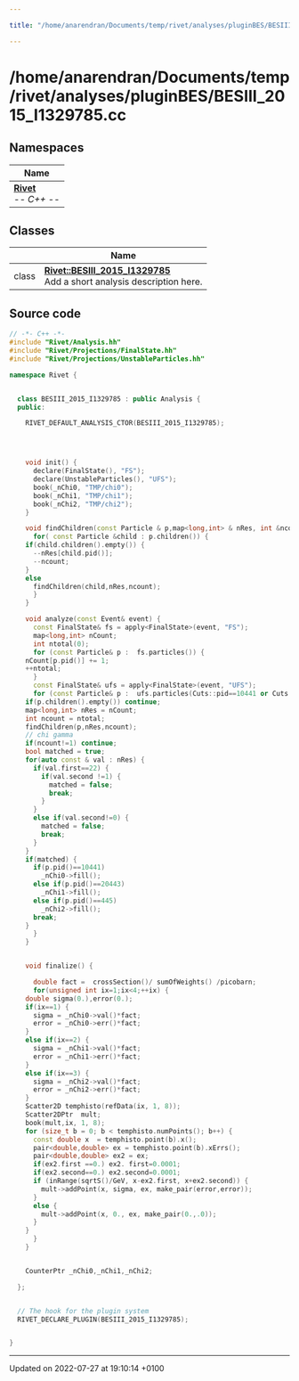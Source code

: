 ```yaml
---

title: "/home/anarendran/Documents/temp/rivet/analyses/pluginBES/BESIII_2015_I1329785.cc"

---
```


# /home/anarendran/Documents/temp/rivet/analyses/pluginBES/BESIII_2015_I1329785.cc



## Namespaces

| Name           |
| -------------- |
| **[Rivet](http://example.org/namespaces/namespacerivet/)** <br>-*- C++ -*-  |

## Classes

|                | Name           |
| -------------- | -------------- |
| class | **[Rivet::BESIII_2015_I1329785](http://example.org/classes/classrivet_1_1besiii__2015__i1329785/)** <br>Add a short analysis description here.  |




## Source code

```cpp
// -*- C++ -*-
#include "Rivet/Analysis.hh"
#include "Rivet/Projections/FinalState.hh"
#include "Rivet/Projections/UnstableParticles.hh"

namespace Rivet {


  class BESIII_2015_I1329785 : public Analysis {
  public:

    RIVET_DEFAULT_ANALYSIS_CTOR(BESIII_2015_I1329785);




    void init() {
      declare(FinalState(), "FS");
      declare(UnstableParticles(), "UFS");
      book(_nChi0, "TMP/chi0");
      book(_nChi1, "TMP/chi1");
      book(_nChi2, "TMP/chi2");
    }

    void findChildren(const Particle & p,map<long,int> & nRes, int &ncount) {
      for( const Particle &child : p.children()) {
    if(child.children().empty()) {
      --nRes[child.pid()];
      --ncount;
    }
    else
      findChildren(child,nRes,ncount);
      }
    }

    void analyze(const Event& event) {
      const FinalState& fs = apply<FinalState>(event, "FS");
      map<long,int> nCount;
      int ntotal(0);
      for (const Particle& p :  fs.particles()) {
    nCount[p.pid()] += 1;
    ++ntotal;
      }
      const FinalState& ufs = apply<FinalState>(event, "UFS");
      for (const Particle& p :  ufs.particles(Cuts::pid==10441 or Cuts::pid==20443 or Cuts::pid==445)) {
    if(p.children().empty()) continue;
    map<long,int> nRes = nCount;
    int ncount = ntotal;
    findChildren(p,nRes,ncount);
    // chi gamma 
    if(ncount!=1) continue;
    bool matched = true;
    for(auto const & val : nRes) {
      if(val.first==22) {
        if(val.second !=1) {
          matched = false;
          break;
        }
      }
      else if(val.second!=0) {
        matched = false;
        break;
      }
    }
    if(matched) {
      if(p.pid()==10441)
        _nChi0->fill();
      else if(p.pid()==20443)
        _nChi1->fill();
      else if(p.pid()==445)
        _nChi2->fill();
      break;
    }
      }
    }


    void finalize() {

      double fact =  crossSection()/ sumOfWeights() /picobarn;
      for(unsigned int ix=1;ix<4;++ix) {
    double sigma(0.),error(0.);
    if(ix==1) {
      sigma = _nChi0->val()*fact;
      error = _nChi0->err()*fact;
    }
    else if(ix==2) {
      sigma = _nChi1->val()*fact;
      error = _nChi1->err()*fact;
    }
    else if(ix==3) {
      sigma = _nChi2->val()*fact;
      error = _nChi2->err()*fact;
    }
    Scatter2D temphisto(refData(ix, 1, 8));
    Scatter2DPtr  mult;
    book(mult,ix, 1, 8);
    for (size_t b = 0; b < temphisto.numPoints(); b++) {
      const double x  = temphisto.point(b).x();
      pair<double,double> ex = temphisto.point(b).xErrs();
      pair<double,double> ex2 = ex;
      if(ex2.first ==0.) ex2. first=0.0001;
      if(ex2.second==0.) ex2.second=0.0001;
      if (inRange(sqrtS()/GeV, x-ex2.first, x+ex2.second)) {
        mult->addPoint(x, sigma, ex, make_pair(error,error));
      }
      else {
        mult->addPoint(x, 0., ex, make_pair(0.,.0));
      }
    }
      }
    }


    CounterPtr _nChi0,_nChi1,_nChi2;

  };


  // The hook for the plugin system
  RIVET_DECLARE_PLUGIN(BESIII_2015_I1329785);


}
```


-------------------------------

Updated on 2022-07-27 at 19:10:14 +0100
